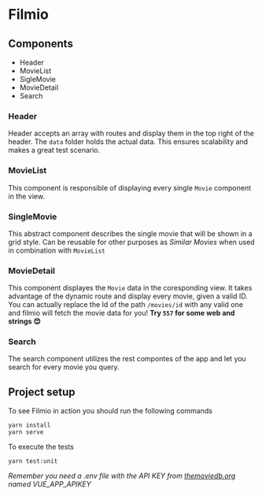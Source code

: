 # Filmio

## Components
* Header
* MovieList
* SigleMovie
* MovieDetail
* Search

### Header
Header accepts an array with routes and display them in the top right of the header. The `data` folder holds the actual data. This ensures scalability and makes a great test scenario.

### MovieList
This component is responsible of displaying every single `Movie` component in the view.

### SingleMovie
This abstract component describes the single movie that will be shown in a grid style. Can be reusable for other purposes as *Similar Movies* when used in combination with `MovieList`

### MovieDetail
This component displayes the `Movie` data in the coresponding view. It takes advantage of the dynamic route and display every movie, given a valid ID. You can actually replace the Id of the path `/movies/id` with any valid one and filmio will fetch the movie data for you!
**Try `557` for some web and strings 😊**


### Search
The search component utilizes the rest compontes of the app and let you search for every movie you query.


## Project setup

To see Filmio in action you should run the following commands
```
yarn install
yarn serve
```

To execute the tests
```
yarn test:unit
```

*Remember you need a .env file with the API KEY from [themoviedb.org](themoviedb.org) named VUE_APP_APIKEY*
